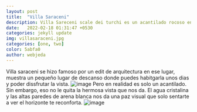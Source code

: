 ```yaml
---
layout: post
title:  "Villa Saraceni"
description: Villa Sareceni scale dei turchi es un acantilado rocoso en la costa de Realmonte.
date:   2022-02-18 01:31:47 +0530
categories: jekyll update
img: villasaraceni.jpg
categories: [one, two]
color: 5abfa0
author: webjeda
---
```


Villa saraceni se hizo famoso por un edit de arquitectura en ese lugar, muestra un pequeño lugar de descanso donde puedes habitgarla unos dias y poder dissfrutar la vista.
   ![image](https://user-images.githubusercontent.com/98052095/155215591-e7960b9d-c8dc-4dce-bd7e-391abb6de547.png)
Pero en realidad es solo un acantilado. Sin embargo, eso no le quita la hermosa vista que nos da. El agua cristalina y las altas paredes de arena blanca nos da una paz visual que solo sentarte a ver el horizonte te reconforta.
![image](https://user-images.githubusercontent.com/98052095/155215722-a3524ca9-0dd6-4b6a-b2f2-109998a1e82b.png)


